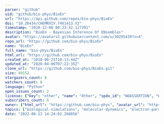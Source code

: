 ```yaml
---
parser: "github"
uid: "github/bio-phys/BioEn"
url: "https://api.github.com/repos/bio-phys/BioEn"
doi: "10.26434/CHEMRXIV.7461413.V2"
timestamp: "2020-12-06 00:23:52.127391"
description: "BioEn - Bayesian Inference Of ENsembles"
avatar: "https://avatars2.githubusercontent.com/u/30295439?v=4"
repo_url: "https://github.com/bio-phys/BioEn"
name: "BioEn"
full_name: "bio-phys/BioEn"
html_url: "https://github.com/bio-phys/BioEn"
created_at: "2018-06-25T10:13:44Z"
updated_at: "2020-04-06T07:22:35Z"
clone_url: "https://github.com/bio-phys/BioEn.git"
size: 49152
stargazers_count: 8
watchers_count: 8
language: "Python"
open_issues_count: 2
license: {"key": "other", "name": "Other", "spdx_id": "NOASSERTION", "url": null, "node_id": "MDc6TGljZW5zZTA="}
subscribers_count: 6
owner: {"html_url": "https://github.com/bio-phys", "avatar_url": "https://avatars2.githubusercontent.com/u/30295439?v=4", "login": "bio-phys", "type": "Organization"}
topics: ["biological-simulations", "molecular-dynamics", "electron-paramagnetic-resonance", "structural-biology", "nmr", "xray-scattering-experiments", "bayesian-inference", "deer", "peldor", "data-integration", "saxs"]
date: "2022-08-13 14:24:02.266056"
---
```

